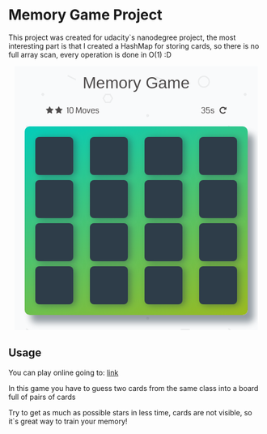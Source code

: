 # Memory Game Project

This project was created for udacity`s nanodegree project, the most interesting part is that I created a HashMap for storing cards, so there is no full array scan, every operation is done in O(1) :D

<p align="center">
  <img alt="game screenshot" src="https://github.com/jrabello/fend-project-memory-game/raw/master/img/game.png"/>
</p>

## Usage
You can play online going to:
[link](https://jrabello.github.io/fend-project-memory-game/)

In this game you have to guess two cards from the same class into a board full of pairs of cards

Try to get as much as possible stars in less time, cards are not visible, so it`s great way to train your memory!

